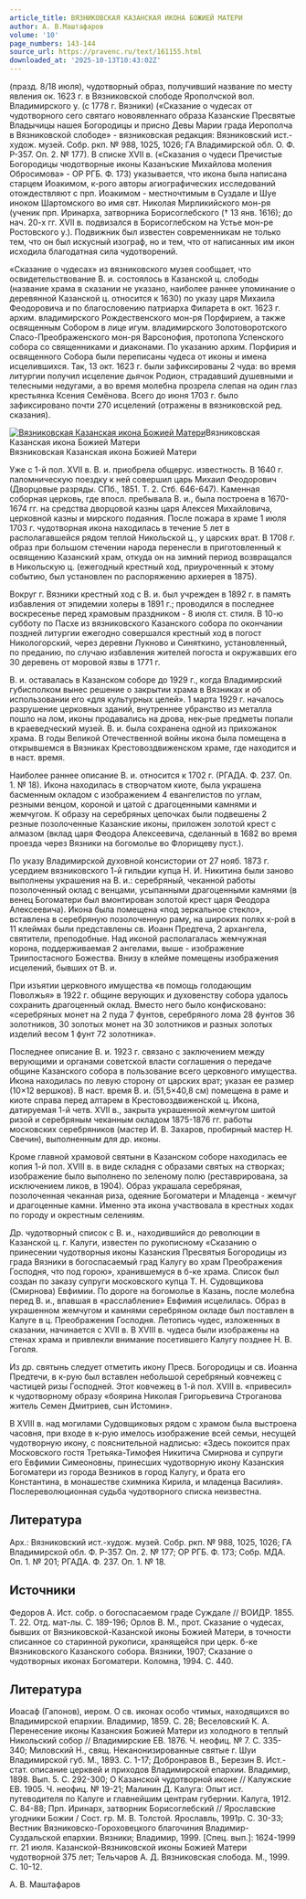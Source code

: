 ```yaml
---
article_title: ВЯЗНИКОВСКАЯ КАЗАНСКАЯ ИКОНА БОЖИЕЙ МАТЕРИ
author: А. В.Маштафаров
volume: '10'
page_numbers: 143-144
source_url: https://pravenc.ru/text/161155.html
downloaded_at: '2025-10-13T10:43:02Z'
---
```


(празд. 8/18 июля), чудотворный образ, получивший название по месту явления ок. 1623 г. в Вязниковской слободе Ярополчской вол. Владимирского у. (с 1778 г. Вязники) («Сказание о чудесах от чудотворного сего святаго новоявленнаго образа Казанские Пресвятые Владычицы нашея Богородицы и присно Девы Марии града Иерополча в Вязниковской слободе» - вязниковская редакция: Вязниковский ист.-худож. музей. Собр. ркп. № 988, 1025, 1026; ГА Владимирской обл. О. Ф. Р-357. Оп. 2. № 177). В списке XVII в. («Сказания о чудеси Пречистые Богородицы чюдотворные иконы Казанъские Михайлова моления Обросимова» - ОР РГБ. Ф. 173) указывается, что икона была написана старцем Иоакимом, к-рого авторы агиографических исследований отождествляют с прп. Иоакимом - местночтимым в Суздале и Шуе иноком Шартомского во имя свт. Николая Мирликийского мон-ря (ученик прп. Иринарха, затворника Борисоглебского († 13 янв. 1616); до нач. 20-х гг. XVII в. подвизался в Борисоглебском на Устье мон-ре Ростовского у.). Подвижник был известен современникам не только тем, что он был искусный изограф, но и тем, что от написанных им икон исходила благодатная сила чудотворений.

«Сказание о чудесах» из вязниковского музея сообщает, что освидетельствование В. и. состоялось в Казанской ц. слободы (название храма в сказании не указано, наиболее раннее упоминание о деревянной Казанской ц. относится к 1630) по указу царя Михаила Феодоровича и по благословению патриарха Филарета в окт. 1623 г. архим. владимирского Рождественского мон-ря Порфирием, а также освященным Собором в лице игум. владимирского Золотоворотского Спасо-Преображенского мон-ря Варсонофия, протопопа Успенского собора со священниками и диаконами. По указанию архим. Порфирия и освященного Собора были переписаны чудеса от иконы и имена исцелившихся. Так, 13 окт. 1623 г. были зафиксированы 2 чуда: во время литургии получил исцеление дьячок Родион, страдавший душевными и телесными недугами, а во время молебна прозрела слепая на один глаз крестьянка Ксения Семёнова. Всего до июня 1703 г. было зафиксировано почти 270 исцелений (отражены в вязниковской ред. сказания).

[![Вязниковская Казанская икона Божией Матери](https://pravenc.ru/data/093/466/1234/i200.jpg "Кликните для увеличения картинки")](https://pravenc.ru/data/093/466/1234/i400.jpg)Вязниковская Казанская икона Божией Матери  
Вязниковская Казанская икона Божией Матери

Уже с 1-й пол. XVII в. В. и. приобрела общерус. известность. В 1640 г. паломническую поездку к ней совершил царь Михаил Феодорович (Дворцовые разряды. СПб., 1851. Т. 2. Стб. 646-647). Каменная соборная церковь, где впосл. пребывала В. и., была построена в 1670-1674 гг. на средства дворцовой казны царя Алексея Михайловича, церковной казны и мирского подаяния. После пожара в храме 1 июля 1703 г. чудотворная икона находилась в течение 5 лет в располагавшейся рядом теплой Никольской ц., у царских врат. В 1708 г. образ при большом стечении народа перенесли в приготовленный к освящению Казанский храм, откуда он на зимний период возвращался в Никольскую ц. (ежегодный крестный ход, приуроченный к этому событию, был установлен по распоряжению архиерея в 1875).

Вокруг г. Вязники крестный ход с В. и. был учрежден в 1892 г. в память избавления от эпидемии холеры в 1891 г.; проводился в последнее воскресенье перед храмовым праздником - 8 июля ст. стиля. В 10-ю субботу по Пасхе из вязниковского Казанского собора по окончании поздней литургии ежегодно совершался крестный ход в погост Никологорский, через деревни Лукново и Синяткино, установленный, по преданию, по случаю избавления жителей погоста и окружавших его 30 деревень от моровой язвы в 1771 г.

В. и. оставалась в Казанском соборе до 1929 г., когда Владимирский губисполком вынес решение о закрытии храма в Вязниках и об использовании его «для культурных целей». 1 марта 1929 г. началось разрушение церковных зданий, внутреннее убранство из металла пошло на лом, иконы продавались на дрова, нек-рые предметы попали в краеведческий музей. В. и. была сохранена одной из прихожанок храма. В годы Великой Отечественной войны икона была помещена в открывшемся в Вязниках Крестовоздвиженском храме, где находится и в наст. время.

Наиболее раннее описание В. и. относится к 1702 г. (РГАДА. Ф. 237. Оп. 1. № 18). Икона находилась в створчатом киоте, была украшена басменным окладом с изображением 4 евангелистов по углам, резными венцом, короной и цатой с драгоценными камнями и жемчугом. К образу на серебряных цепочках были подвешены 2 резные позолоченные Казанские иконы, приложен золотой крест с алмазом (вклад царя Феодора Алексеевича, сделанный в 1682 во время проезда через Вязники на богомолье во Флорищеву пуст.).

По указу Владимирской духовной консистории от 27 нояб. 1873 г. усердием вязниковского 1-й гильдии купца Н. И. Никитина были заново выполнены украшения на В. и.: серебряный, чеканной работы позолоченный оклад с венцами, усыпанными драгоценными камнями (в венец Богоматери был вмонтирован золотой крест царя Феодора Алексеевича). Икона была помещена «под зеркальное стекло», вставлена в серебряную позолоченную раму, на широких полях к-рой в 11 клеймах были представлены св. Иоанн Предтеча, 2 архангела, святители, преподобные. Над иконой располагалась жемчужная корона, поддерживаемая 2 ангелами, выше - изображение Триипостасного Божества. Внизу в клейме помещены изображения исцелений, бывших от В. и.

При изъятии церковного имущества «в помощь голодающим Поволжья» в 1922 г. общине верующих и духовенству собора удалось сохранить драгоценный оклад. Вместо него было конфисковано: «серебряных монет на 2 пуда 7 фунтов, серебряного лома 28 фунтов 36 золотников, 30 золотых монет на 30 золотников и разных золотых изделий весом 1 фунт 72 золотника».

Последнее описание В. и. 1923 г. связано с заключением между верующими и органами советской власти соглашения о передаче общине Казанского собора в пользование всего церковного имущества. Икона находилась по левую сторону от царских врат; указан ее размер (10×12 вершков). В наст. время В. и. (51,5×40,8 см) помещена в раме и киоте справа перед алтарем в Крестовоздвиженской ц. Икона, датируемая 1-й четв. XVII в., закрыта украшенной жемчугом шитой ризой и серебряным чеканным окладом 1875-1876 гг. работы московских серебряников (мастер И. В. Захаров, пробирный мастер Н. Свечин), выполненным для др. иконы.

Кроме главной храмовой святыни в Казанском соборе находилась ее копия 1-й пол. XVIII в. в виде складня с образами святых на створках; изображение было выполнено по зеленому полю (реставрирована, за исключением ликов, в 1904). Образ украшала серебряная, позолоченная чеканная риза, одеяние Богоматери и Младенца - жемчуг и драгоценные камни. Именно эта икона участвовала в крестных ходах по городу и окрестным селениям.

Др. чудотворный список с В. и., находившийся до революции в Казанской ц. г. Калуги, известен по рукописному «Сказанию о принесении чудотворныя иконы Казанския Пресвятыя Богородицы из града Вязники в богоспасаемый град Калугу во храм Преображения Господня, что под горою», хранившемуся в б-ке храма. Список был создан по заказу супруги московского купца Т. Н. Судовщикова (Смирнова) Евфимии. По дороге на богомолье в Казань, после молебна перед В. и., впавшая в «расслабление» Евфимия исцелилась. Образ в украшенном жемчугом и камнями серебряном окладе был поставлен в Калуге в ц. Преображения Господня. Летопись чудес, изложенных в сказании, начинается с XVII в. В XVIII в. чудеса были изображены на стенах храма и привлекли внимание посетившего Калугу позднее Н. В. Гоголя.

Из др. святынь следует отметить икону Пресв. Богородицы и св. Иоанна Предтечи, в к-рую был вставлен небольшой серебряный ковчежец с частицей ризы Господней. Этот ковчежец в 1-й пол. XVIII в. «привесил» к чудотворному образу «боярина Николая Григорьевича Строганова житель Семен Дмитриев, сын Истомин».

В XVIII в. над могилами Судовщиковых рядом с храмом была выстроена часовня, при входе в к-рую имелось изображение всей семьи, несущей чудотворную икону, с пояснительной надписью: «Здесь покоится прах Московского гостя Третьяка-Тимофея Никитича Смирнова и супруги его Евфимии Симеоновны, принесших чудотворную икону Казанския Богоматери из города Везников в город Калугу, и брата его Константина, в монашестве схимника Кирила, и младенца Василия». Послереволюционная судьба чудотворного списка неизвестна.

## Литература

Арх.: Вязниковский ист.-худож. музей. Собр. ркп. № 988, 1025, 1026; ГА Владимирской обл. Ф. Р-357. Оп. 2. № 177; ОР РГБ. Ф. 173; Собр. МДА. Оп. 1. № 201; РГАДА. Ф. 237. Оп. 1. № 18.

## Источники

Федоров А. Ист. собр. о богоспасаемом граде Суждале // ВОИДР. 1855. Т. 22. Отд. мат-лы. С. 189-196; Орлов В. М., прот. Сказание о чудесах, бывших от Вязниковской-Казанской иконы Божией Матери, в точности списанное со старинной рукописи, хранящейся при церк. б-ке Вязниковского Казанского собора. Вязники, 1907; Сказание о чудотворных иконах Богоматери. Коломна, 1994. С. 440.

## Литература

Иоасаф (Гапонов), иером. О св. иконах особо чтимых, находящихся во Владимирской епархии. Владимир, 1859. С. 28; Веселовский К. А. Перенесение иконы Казанския Божией Матери из холодного в теплый Никольский собор // Владимирские ЕВ. 1876. Ч. неофиц. № 7. С. 335-340; Миловский Н., свящ. Неканонизированные святые г. Шуи Владимирской губ. М., 1893. С. 1-17; Добронравов В., Березин В. Ист.-стат. описание церквей и приходов Владимирской епархии. Владимир, 1898. Вып. 5. С. 292-300; О Казанской чудотворной иконе // Калужские ЕВ. 1905. Ч. неофиц. № 19-21; Малинин Д. Калуга: Опыт ист. путеводителя по Калуге и главнейшим центрам губернии. Калуга, 1912. С. 84-88; Прп. Иринарх, затворник Борисоглебский // Ярославские угодники Божии / Сост. гр. М. В. Толстой. Ярославль, 1991р. С. 30-33; Вестник Вязниковско-Гороховецкого благочиния Владимир-Суздальской епархии. Вязники; Владимир, 1999. [Спец. вып.]: 1624-1999 гг. 21 июля. Казанской-Вязниковской иконы Божией Матери чудотворной 375 лет; Тельчаров А. Д. Вязниковская слобода. М., 1999. С. 10-12.

А. В.  Маштафаров
